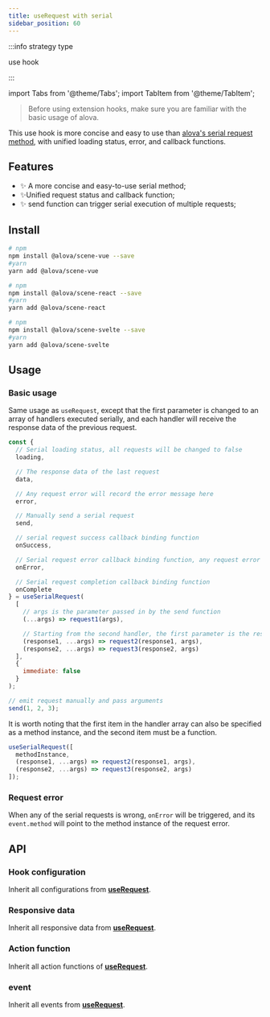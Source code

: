 ```yaml
---
title: useRequest with serial
sidebar_position: 60
---
```


:::info strategy type

use hook

:::

import Tabs from '@theme/Tabs';
import TabItem from '@theme/TabItem';

> Before using extension hooks, make sure you are familiar with the basic usage of alova.

This use hook is more concise and easy to use than [alova's serial request method](/next-step/serial-request), with unified loading status, error, and callback functions.

## Features

- ✨ A more concise and easy-to-use serial method;
- ✨Unified request status and callback function;
- ✨ send function can trigger serial execution of multiple requests;

## Install

<Tabs groupId="framework">
<TabItem value="1" label="vue">

```bash
# npm
npm install @alova/scene-vue --save
#yarn
yarn add @alova/scene-vue

```

</TabItem>
<TabItem value="2" label="react">

```bash
# npm
npm install @alova/scene-react --save
#yarn
yarn add @alova/scene-react

```

</TabItem>

<TabItem value="3" label="svelte">

```bash
# npm
npm install @alova/scene-svelte --save
#yarn
yarn add @alova/scene-svelte

```

</TabItem>
</Tabs>

## Usage

### Basic usage

Same usage as `useRequest`, except that the first parameter is changed to an array of handlers executed serially, and each handler will receive the response data of the previous request.

```javascript
const {
  // Serial loading status, all requests will be changed to false
  loading,

  // The response data of the last request
  data,

  // Any request error will record the error message here
  error,

  // Manually send a serial request
  send,

  // serial request success callback binding function
  onSuccess,

  // Serial request error callback binding function, any request error will trigger it
  onError,

  // Serial request completion callback binding function
  onComplete
} = useSerialRequest(
  [
    // args is the parameter passed in by the send function
    (...args) => request1(args),

    // Starting from the second handler, the first parameter is the response data of the previous request, and args is received from the second
    (response1, ...args) => request2(response1, args),
    (response2, ...args) => request3(response2, args)
  ],
  {
    immediate: false
  }
);

// emit request manually and pass arguments
send(1, 2, 3);
```

It is worth noting that the first item in the handler array can also be specified as a method instance, and the second item must be a function.

```javascript
useSerialRequest([
  methodInstance,
  (response1, ...args) => request2(response1, args),
  (response2, ...args) => request3(response2, args)
]);
```

### Request error

When any of the serial requests is wrong, `onError` will be triggered, and its `event.method` will point to the method instance of the request error.

## API

### Hook configuration

Inherit all configurations from [**useRequest**](/learning/use-request).

### Responsive data

Inherit all responsive data from [**useRequest**](/learning/use-request).

### Action function

Inherit all action functions of [**useRequest**](/learning/use-request).

### event

Inherit all events from [**useRequest**](/learning/use-request).
